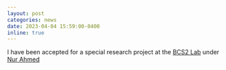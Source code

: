 ```yaml
---
layout: post
categories: news
date: 2023-04-04 15:59:00-0400
inline: true
---
```


I have been accepted for a special research project at the [BCS2 Lab](https://www.facebook.com/BCS2lab/) under [Nur Ahmed](https://www.nurahmed.com) 